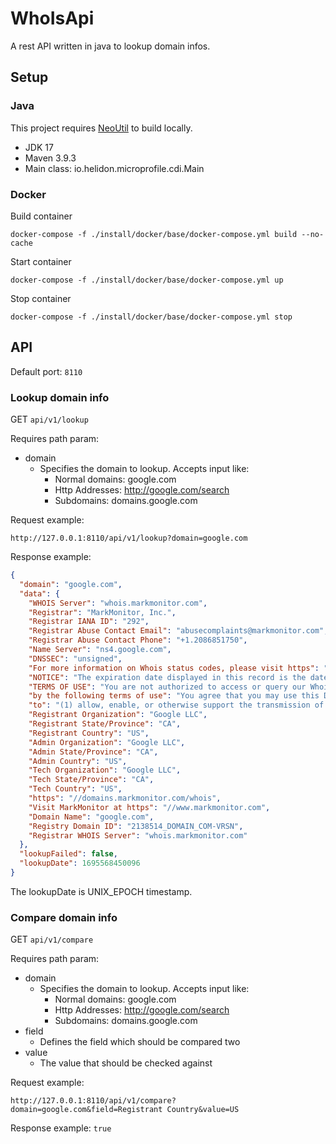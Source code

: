 # WhoIsApi

A rest API written in java to lookup domain infos.

## Setup

### Java 

This project requires [NeoUtil](https://github.com/Neoministein/NeoUtil) to build locally.

- JDK 17
- Maven 3.9.3
- Main class: io.helidon.microprofile.cdi.Main

### Docker

Build container
```shell
docker-compose -f ./install/docker/base/docker-compose.yml build --no-cache
```
Start container
```shell
docker-compose -f ./install/docker/base/docker-compose.yml up
```
Stop container
```shell
docker-compose -f ./install/docker/base/docker-compose.yml stop
```
## API

Default port: `8110`

### Lookup domain info

GET `api/v1/lookup`

Requires path param: 

- domain 
  - Specifies the domain to lookup. Accepts input like:
    - Normal domains: google.com
    - Http Addresses: http://google.com/search
    - Subdomains: domains.google.com

Request example:

`http://127.0.0.1:8110/api/v1/lookup?domain=google.com`

Response example:
```json
{
  "domain": "google.com",
  "data": {
    "WHOIS Server": "whois.markmonitor.com",
    "Registrar": "MarkMonitor, Inc.",
    "Registrar IANA ID": "292",
    "Registrar Abuse Contact Email": "abusecomplaints@markmonitor.com",
    "Registrar Abuse Contact Phone": "+1.2086851750",
    "Name Server": "ns4.google.com",
    "DNSSEC": "unsigned",
    "For more information on Whois status codes, please visit https": "//icann.org/epp",
    "NOTICE": "The expiration date displayed in this record is the date the",
    "TERMS OF USE": "You are not authorized to access or query our Whois",
    "by the following terms of use": "You agree that you may use this Data only",
    "to": "(1) allow, enable, or otherwise support the transmission of mass",
    "Registrant Organization": "Google LLC",
    "Registrant State/Province": "CA",
    "Registrant Country": "US",
    "Admin Organization": "Google LLC",
    "Admin State/Province": "CA",
    "Admin Country": "US",
    "Tech Organization": "Google LLC",
    "Tech State/Province": "CA",
    "Tech Country": "US",
    "https": "//domains.markmonitor.com/whois",
    "Visit MarkMonitor at https": "//www.markmonitor.com",
    "Domain Name": "google.com",
    "Registry Domain ID": "2138514_DOMAIN_COM-VRSN",
    "Registrar WHOIS Server": "whois.markmonitor.com"
  },
  "lookupFailed": false,
  "lookupDate": 1695568450096 
}
```

The lookupDate is UNIX_EPOCH timestamp.

### Compare domain info

GET `api/v1/compare`

Requires path param:

- domain
  - Specifies the domain to lookup. Accepts input like:
    - Normal domains: google.com
    - Http Addresses: http://google.com/search
    - Subdomains: domains.google.com
- field
  - Defines the field which should be compared two
- value
  - The value that should be checked against

Request example:

`http://127.0.0.1:8110/api/v1/compare?domain=google.com&field=Registrant Country&value=US`

Response example:
``true``